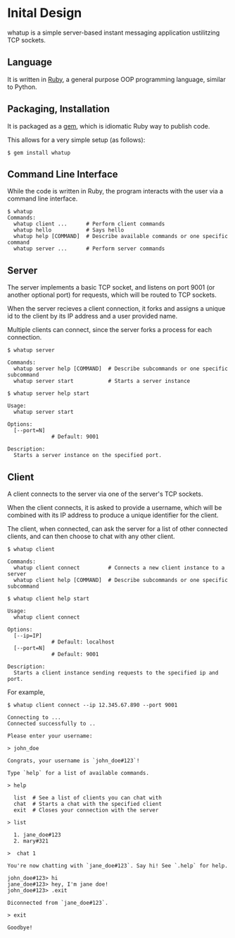 # Inital Design

whatup is a simple server-based instant messaging application ustilitzing TCP sockets.

## Language

It is written in [Ruby](https://www.ruby-lang.org/en/), a general purpose OOP
programming language, similar to Python.

## Packaging, Installation

It is packaged as a [gem](https://guides.rubygems.org/), which is idiomatic Ruby way to publish code.

This allows for a very simple setup (as follows):

```
$ gem install whatup
```

## Command Line Interface

While the code is written in Ruby, the program interacts with the user via a
command line interface.

```
$ whatup
Commands:
  whatup client ...      # Perform client commands
  whatup hello           # Says hello
  whatup help [COMMAND]  # Describe available commands or one specific command
  whatup server ...      # Perform server commands
```

## Server

The server implements a basic TCP socket, and listens on port 9001 (or another
optional port) for requests, which will be routed to TCP sockets.

When the server recieves a client connection, it forks and assigns a unique id
to the client by its IP address and a user provided name.

Multiple clients can connect, since the server forks a process for each connection.

```
$ whatup server

Commands:
  whatup server help [COMMAND]  # Describe subcommands or one specific subcommand
  whatup server start           # Starts a server instance

$ whatup server help start

Usage:
  whatup server start

Options:
  [--port=N]
              # Default: 9001

Description:
  Starts a server instance on the specified port.
```

## Client

A client connects to the server via one of the server's TCP sockets.

When the client connects, it is asked to provide a username, which will be
combined with its IP address to produce a unique identifier for the client.

The client, when connected, can ask the server for a list of other connected
clients, and can then choose to chat with any other client.

```
$ whatup client

Commands:
  whatup client connect         # Connects a new client instance to a server
  whatup client help [COMMAND]  # Describe subcommands or one specific subcommand

$ whatup client help start

Usage:
  whatup client connect

Options:
  [--ip=IP]
              # Default: localhost
  [--port=N]
              # Default: 9001

Description:
  Starts a client instance sending requests to the specified ip and port.
```

For example,

```
$ whatup client connect --ip 12.345.67.890 --port 9001

Connecting to ...
Connected successfully to ..

Please enter your username:

> john_doe

Congrats, your username is `john_doe#123`!

Type `help` for a list of available commands.

> help

  list  # See a list of clients you can chat with
  chat  # Starts a chat with the specified client
  exit  # Closes your connection with the server

> list

  1. jane_doe#123
  2. mary#321

>  chat 1

You're now chatting with `jane_doe#123`. Say hi! See `.help` for help.

john_doe#123> hi
jane_doe#123> hey, I'm jane doe!
john_doe#123> .exit

Diconnected from `jane_doe#123`.

> exit

Goodbye!
```


